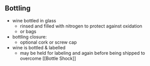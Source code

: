 ## Bottling
- wine bottled in glass
	- rinsed and filled with nitrogen to protect against oxidation
	- or bags
- bottling closure:
	- optional cork or screw cap
- wine is bottled & labelled
	- may be held for labeling and again before being shipped to overcome [[Bottle Shock]]